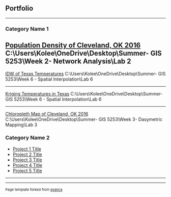 ## Portfolio

---

### Category Name 1 

[Population Density of Cleveland, OK 2016](/sample_page)
C:\Users\Kolee\OneDrive\Desktop\Summer- GIS 5253\Week 2- Network Analysis\Lab 2
---
[IDW of Texas Temperatures](/pdf/sample_presentation.pdf)
C:\Users\Kolee\OneDrive\Desktop\Summer- GIS 5253\Week 6 - Spatial Interpolation\Lab 6

---
[Kriging Temperatures in Texas](http://example.com/)
C:\Users\Kolee\OneDrive\Desktop\Summer- GIS 5253\Week 6 - Spatial Interpolation\Lab 6

---
[Chloropleth Map of Cleveland, OK 2016](/sample_page)
C:\Users\Kolee\OneDrive\Desktop\Summer- GIS 5253\Week 3- Dasymetric Mapping\Lab 3

### Category Name 2

- [Project 1 Title](http://example.com/)
- [Project 2 Title](http://example.com/)
- [Project 3 Title](http://example.com/)
- [Project 4 Title](http://example.com/)
- [Project 5 Title](http://example.com/)

---




---
<p style="font-size:11px">Page template forked from <a href="https://github.com/evanca/quick-portfolio">evanca</a></p>
<!-- Remove above link if you don't want to attibute -->
